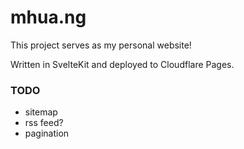 # mhua.ng

This project serves as my personal website!

Written in SvelteKit and deployed to Cloudflare Pages.

### TODO

- sitemap
- rss feed?
- pagination
